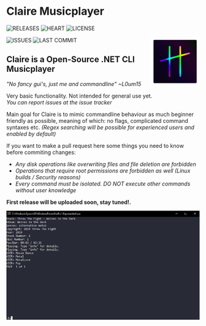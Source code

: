 # Claire Musicplayer
![RELEASES](https://img.shields.io/github/v/release/L0um15/Claire-Musicplayer?include_prereleases&style=flat-square)
![HEART](https://img.shields.io/static/v1?label=made+with&message=❤&color=red&style=flat-square)
![LICENSE](https://img.shields.io/github/license/L0um15/Claire-Musicplayer?style=flat-square)

![ISSUES](https://img.shields.io/github/issues/L0um15/Claire-Musicplayer?style=flat-square)
![LAST COMMIT](https://img.shields.io/github/last-commit/L0um15/Claire-Musicplayer?style=flat-square)
<img src=".github/images/Claire.png" width=128 height=128 align="right" />

## Claire is a Open-Source .NET CLI Musicplayer

*"No fancy gui's, just me and commandline" ~L0um15*

Very basic functionality. Not intended for general use yet.<br/>
*You can report issues at the issue tracker*

Main goal for Claire is to mimic commandline behaviour as much beginner friendly as possible,
meaning of which: no flags, complicated command syntaxes etc. *(Regex searching will be possible for experienced users and enabled by default)*<br/>

If you want to make a pull request here some things you need to know before commiting changes:
 - *Any disk operations like overwriting files and file deletion are forbidden*
 - *Operations that require root permissions are forbidden as well (Linux builds / Security reasons)*
 - *Every command must be isolated. DO NOT execute other commands without user knowledge*


**First release will be uploaded soon, stay tuned!.**

<img src=".github/images/preview.png">




